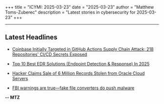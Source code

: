 +++
title = "ICYMI: 2025-03-23"
date = "2025-03-23"
author = "Matthew Toms-Zuberec"
description = "Latest stories in cybersecurity for 2025-03-23"
+++

---------------------------------------------------------------------------
## Latest Headlines
- [Coinbase Initially Targeted in GitHub Actions Supply Chain Attack; 218 Repositories' CI/CD Secrets Exposed](https://thehackernews.com/2025/03/github-supply-chain-breach-coinbase.html)

- [Top 10 Best EDR Solutions (Endpoint Detection & Response) In 2025](https://cybersecuritynews.com/best-edr-tools/)

- [Hacker Claims Sale of 6 Million Records Stolen from Oracle Cloud Servers](https://cybersecuritynews.com/hacker-claims-6-million-oracle-records/)

- [FBI warnings are true—fake file converters do push malware](https://www.bleepingcomputer.com/news/security/fbi-warnings-are-true-fake-file-converters-do-push-malware/)

**-- MTZ**
